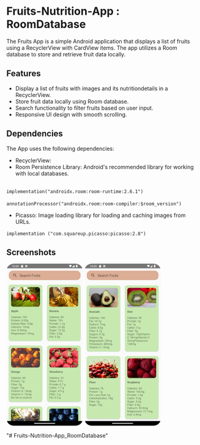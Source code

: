 
# Fruits-Nutrition-App : RoomDatabase

The Fruits App is a simple Android application that displays a list of fruits using a RecyclerView with CardView items. The app utilizes a Room database to store and retrieve fruit data locally.

## Features

- Display a list of fruits with images and its nutritiondetails in a RecyclerView.
- Store fruit data locally using Room database.
- Search functionality to filter fruits based on user input.
- Responsive UI design with smooth scrolling.

## Dependencies

The App uses the following dependencies:

- RecyclerView: 
- Room Persistence Library: Android's recommended library for working with local databases.
  
```
  
implementation("androidx.room:room-runtime:2.6.1")

annotationProcessor("androidx.room:room-compiler:$room_version")

```
- Picasso: Image loading library for loading and caching images from URLs.
  
```
implementation ("com.squareup.picasso:picasso:2.8") 

```
## Screenshots
<img src="app/src/main/res/drawable/screenshot_01.png" width="200" /> <img src="app/src/main/res/drawable/screenshot_02.png" width="200" /> 


"# Fruits-Nutrition-App_RoomDatabase" 
